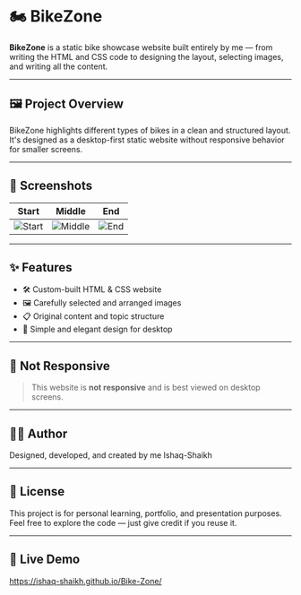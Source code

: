 # 🏍️ BikeZone

**BikeZone** is a static bike showcase website built entirely by me — from writing the HTML and CSS code to designing the layout, selecting images, and writing all the content.

---

## 🖼️ Project Overview

BikeZone highlights different types of bikes in a clean and structured layout. It's designed as a desktop-first static website without responsive behavior for smaller screens.

---

## 📸 Screenshots

| Start | Middle | End |
|-------|--------|-----|
| ![Start]() | ![Middle]() | ![End]()

---

## ✨ Features

- 🛠️ Custom-built HTML & CSS website
- 🖼️ Carefully selected and arranged images
- 📋 Original content and topic structure
- 🎨 Simple and elegant design for desktop

---

## 🚫 Not Responsive

> This website is **not responsive** and is best viewed on desktop screens.

---

## 🙋‍♂️ Author
Designed, developed, and created by me
Ishaq-Shaikh

---

## 📄 License
This project is for personal learning, portfolio, and presentation purposes. Feel free to explore the code — just give credit if you reuse it.

---

## 🎥 Live Demo

https://ishaq-shaikh.github.io/Bike-Zone/
